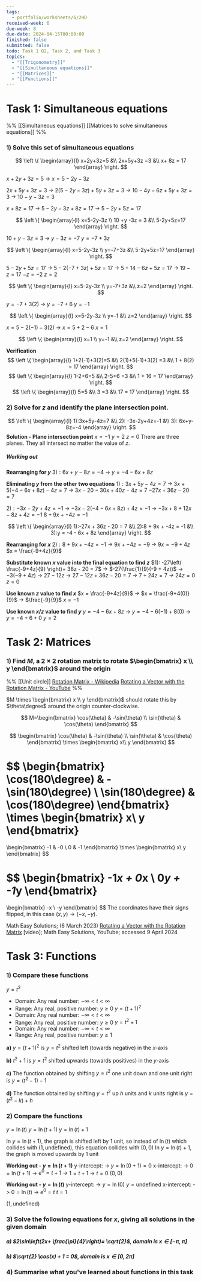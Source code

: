 ```yaml
---
tags:
  - portfolio/worksheets/6/2HD
received-week: 6
due-week: 8
due-date: 2024-04-15T00:00:00
finished: false
submitted: false
todo: Task 1 Q2, Task 2, and Task 3
topics:
  - "[[Trigonometry]]"
  - "[[Simultaneous equations]]"
  - "[[Matrices]]"
  - "[[Functions]]"
---
```

# Task 1: Simultaneous equations
%% 
[[Simultaneous equations]]
[[Matrices to solve simultaneous equations]] 
%%

### 1) Solve this set of simultaneous equations 
$$
\left \{
    \begin{array}{l}
	x+2y+3z=5  &\\
	2x+5y+3z =3  &\\
	x+ 8z = 17
 \end{array}
\right.
$$

$x + 2y + 3z = 5$
-> $x = 5 - 2y - 3z$

$2x+5y+3z = 3$
-> $2(5-2y-3z)+5y+3z =3$
-> $10-4y-6z+5y+3z=3$
-> $10 -y -3z = 3$

$x+8z=17$
-> $5-2y-3z+8z = 17$
-> $5-2y+5z=17$

$$
\left \{
    \begin{array}{l}
	x=5-2y-3z \\
	10 +y -3z = 3  &\\
    5-2y+5z=17
 \end{array}
\right.
$$

$10+y-3z = 3$
-> $y-3z=-7$
$y = -7+3z$

$$
\left \{
    \begin{array}{l}
	x=5-2y-3z \\
	y=-7+3z  &\\
    5-2y+5z=17
 \end{array}
\right.
$$


$5 - 2y + 5z = 17$
-> $5 - 2(-7+3z) + 5z = 17$
-> $5 + 14 - 6z + 5z = 17$
-> $19-z=17$
$-z = -2$
$z = 2$

$$
\left \{
    \begin{array}{l}
	x=5-2y-3z \\
	y=-7+3z  &\\
    z=2
 \end{array}
\right.
$$

$y = -7 + 3(2)$
-> $y = -7 + 6$
$y = -1$

$$
\left \{
    \begin{array}{l}
	x=5-2y-3z \\
	y=-1  &\\
    z=2
 \end{array}
\right.
$$

$x = 5 - 2(-1) - 3(2)$
-> $x = 5 + 2 - 6$
$x = 1$

$$
\left \{
    \begin{array}{l}
	x=1 \\
	y=-1  &\\
    z=2
 \end{array}
\right.
$$

**Verification**
$$
\left \{
    \begin{array}{l}
	1+2(-1)+3(2)=5  &\\
	2(1)+5(-1)+3(2) =3  &\\
	1 + 8(2) = 17
 \end{array}
\right.
$$
$$
\left \{
    \begin{array}{l}
	1-2+6=5  &\\
	2-5+6 =3  &\\
	1 + 16 = 17
 \end{array}
\right.
$$
$$
\left \{
    \begin{array}{l}
	5=5  &\\
	3 =3  &\\
	17 = 17
 \end{array}
\right.
$$

### 2) Solve for $z$ and identify the plane intersection point.
$$
\left \{
    \begin{array}{l}
	1):3x+5y-4z=7  &\\
	2): -3x-2y+4z=-1  &\\
	3): 6x+y-8z=-4
 \end{array}
\right.
$$
**Solution - Plane intersection point**
$x= -1$
$y= 2$
$z= 0$
There are three planes. They all intersect no matter the value of $z$.
##### Working out
**Rearranging for $y$**
$3): 6x + y - 8z = -4$
-> $y = -4 - 6x + 8z$

**Eliminating $y$ from the other two equations**
$1):3x + 5y - 4z = 7$
-> $3x + 5(-4 -6x + 8z) - 4z = 7$
-> $3x  -20 -30x + 40z - 4z = 7$
$-27x + 36z - 20 = 7$

$2):-3x - 2y + 4z = -1$
-> $-3x -2(-4-6x+8z) + 4z = -1$
-> $-3x +8 +12x - 8z + 4z = - 1$
$8 + 9x + -4z = -1$


$$
\left \{
    \begin{array}{l}
	1):-27x + 36z - 20 = 7 &\\
	2):8 + 9x + -4z = -1   &\\
    3):y = -4 - 6x + 8z
 \end{array}
\right.
$$

**Rearranging for $x$**
$2):8 + 9x + -4z = -1$
-> $9x + -4z = -9$
-> $9x = -9 + 4z$
$x = \frac{-9+4z}{9}$

**Substitute known $x$ value into the final equation to find $z$**
$1): -27\left( \frac{-9+4z}{9} \right)+ 36z - 20 = 7$
-> $-27(\frac{1}{9}(-9 + 4z))$
	-> $-3(-9 + 4z)$
	-> $27 - 12z$
-> $27 - 12z + 36z - 20 = 7$
-> $7 + 24z = 7$
-> $24z = 0$
$z = 0$

**Use known $z$ value to find $x$**
$x = \frac{-9+4z}{9}$
-> $x = \frac{-9+4(0)}{9}$
-> $\frac{-9}{9}$
$x=-1$

**Use known $x/z$ value to find $y$**
$y=-4-6x+8z$
-> $y= -4 -6(-1) + 8(0)$
-> $y = -4 + 6 + 0$
$y = 2$



# Task 2: Matrices
### 1) Find $M$, a $2\times2$ rotation matrix to rotate $\begin{bmatrix}  x  \\  y  \end{bmatrix}$ around the origin
%%
[[Unit circle]] 
[Rotation Matrix - Wikipedia](https://en.wikipedia.org/wiki/Rotation_matrix)
[Rotating a Vector with the Rotation Matrix - YouTube](https://www.youtube.com/watch?v=1oYEo7PNIBQ)
%%

$M \times \begin{bmatrix}  x  \\  y  \end{bmatrix}$ should rotate this by $\theta\degree$ around the origin counter-clockwise.

$$
M=\begin{bmatrix}
    \cos(\theta) & -\sin(\theta) \\ 
    \sin(\theta) & \cos(\theta)
\end{bmatrix}
$$

$$
\begin{bmatrix}
    \cos(\theta) & -\sin(\theta) \\ 
    \sin(\theta) & \cos(\theta)
\end{bmatrix}
\times
\begin{bmatrix}  x\\ y  \end{bmatrix}
$$

$$
\begin{bmatrix}
    \cos(180\degree) & -\sin(180\degree) \\ 
    \sin(180\degree) & \cos(180\degree)
\end{bmatrix}
\times
\begin{bmatrix}  x\\ y  \end{bmatrix}
=
\begin{bmatrix}
    -1 & -0 \\ 
    0 & -1
\end{bmatrix}
\times
\begin{bmatrix}  x\\ y  \end{bmatrix}
$$

$$
\begin{bmatrix}
    -1*x + 0*x  \\ 
    0*y + -1*y 
\end{bmatrix}
=
\begin{bmatrix}  -x  \\  -y  \end{bmatrix}
$$
The coordinates have their signs flipped, in this case $(x,y) \rightarrow (-x,-y)$.


Math Easy Solutions; (6 March 2023) [Rotating a Vector with the Rotation Matrix](https://www.youtube.com/watch?v=1oYEo7PNIBQ) \[video\]; Math Easy Solutions, YouTube; accessed 9 April 2024


# Task 3: Functions
### 1) Compare these functions
$y=t^{2}$
- Domain: Any real number: $-\infty<t<\infty$
- Range: Any real, positive number: $y \geq 0$
$y=(t+1)^{2}$
- Domain: Any real number: $-\infty<t<\infty$
- Range: Any real, positive number: $y \geq 0$
$y=t^{2}+1$
- Domain: Any real number: $-\infty<t<\infty$
- Range: Any real, positive number: $y \geq 1$

**a)** $y=(t+1)^{2}$ is $y=t^{2}$ shifted left (towards negative) in the $x$-axis

**b)** $t^{2} + 1$ is $y=t^{2}$ shifted upwards (towards positives) in the $y$-axis

**c)** The function obtained by shifting $y=t^{2}$ one unit down and one unit right is $y=(t^{2}-1)-1$

**d)** The function obtained by shifting $y=t^{2}$ up $h$ units and $k$ units right is $y=(t^{2}-k)+h$

### 2) Compare the functions
$y = \ln(t)$
$y=\ln(t+1)$
$y=\ln(t)+1$

In $y=\ln(t+1)$, the graph is shifted left by $1$ unit, so instead of $\ln(t)$ which collides with $(1,\text{undefined})$, this equation collides with $(0, 0)$
In $y=\ln(t)+1$, the graph is moved upwards by $1$ unit

**Working out - $y=\ln(t+1)$**
y-intercept:
-> $y=\ln(0+1) = 0$
x-intercept: 
-> $0 = \ln(t+1)$
-> $e^{0}=t+1$
-> $1=t+1$
-> $t = 0$
$(0, 0)$

**Working out - $y=\ln(t)$**
y-intercept:
-> $y = \ln(0)$
$y=\text{undefined}$
x-intercept:
-> $0 = \ln(t)$
-> $e^{0} = t$
$t = 1$

$(1, \text{undefined})$

### 3) Solve the following equations for $x$, giving all solutions in the given domain
##### a) $2\sin\left(2x+ \frac{\pi}{4}\right)= \sqrt{2}$, domain is $x \in [-\pi, \pi]$


##### b) $\sqrt{2} \cos(x) + 1 = 0$, domain is $x \in [0, 2\pi]$


### 4) Summarise what you've learned about functions in this task